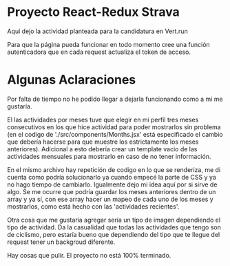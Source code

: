 # Proyecto React-Redux Strava

Aquí dejo la actividad planteada para la candidatura en Vert.run 

Para que la página pueda funcionar en todo momento cree una función autenticadora que en cada request actualiza el token de acceso.


# Algunas Aclaraciones 

Por falta de tiempo no he podido llegar a dejarla funcionando como a mi me gustaría.

El las actividades por meses tuve que elegir en mi perfil tres meses consecutivos en los que hice actividad para poder mostrarlos sin problema (en el codigo de './src/components/Months.jsx' está especificado el cambio que debería hacerse para que muestre los estrictamente los meses anteriores). Adicional a esto debería crear un template vacio de las actividades mensuales para mostrarlo en caso de no tener información.

En el mismo archivo hay repetición de codigo en lo que se renderiza, me di cuenta como podría solucionarlo ya cuando empecé la parte de CSS y ya no hago tiempo de cambiarlo. Igualmente dejo mi idea aquí por si sirve de algo. Se me ocurre que podría guardar los meses anteriores dentro de un array y ya sí, con ese array hacer un mapeo de cada uno de los meses y mostrarlos, como está hecho con las 'actividades recientes'.

Otra cosa que me gustaría agregar sería un tipo de imagen dependiendo el tipo de actividad. Da la casualidad que todas las actividades que tengo son de ciclismo, pero estaría bueno que dependiendo del tipo que te llegue del request tener un backgroud diferente.


Hay cosas que pulir. El proyecto no está 100% terminado.



